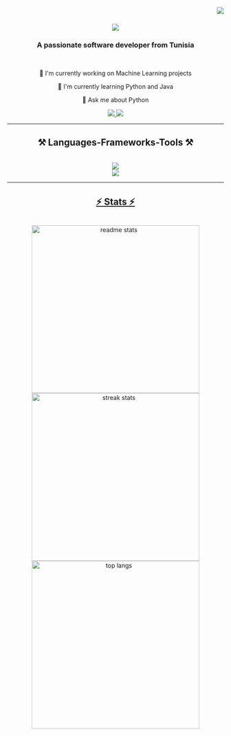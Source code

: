 <img align="right" src="https://visitor-badge.laobi.icu/badge?page_id=AyhemKouki.AyhemKouki" />

<h1 align="center">
  <img src="https://readme-typing-svg.herokuapp.com/?font=Righteous&size=35&center=true&vCenter=true&width=500&height=70&duration=4000&lines=Hi+There!+👋;I'm+Ayhem+Kouki;"/>
</h1>

<h3 align="center"> A passionate software developer from Tunisia </h3>

<br/>

<div align="center">
  
  🔭 I'm currently working on Machine Learning projects
  
  🌱 I'm currently learning Python and Java

  💬 Ask me about Python

</div>

<div align="center">
  <a href="mailto:ayhemkouki542@gmail.com">
    <img src="https://img.shields.io/badge/Gmail-D14836?style=for-the-badge&logo=gmail&logoColor=white" />
  </a>
  <a href="https://www.linkedin.com/in/ayhem-kouki-66334b333">
    <img src="https://img.shields.io/badge/LinkedIn-0077B5?style=for-the-badge&logo=linkedin&logoColor=white"/>
  </a>
</div>

<hr/>

<h2 align="center">⚒️ Languages-Frameworks-Tools ⚒️</h2>
<br/>
<div align="center">
  <a href="https://skillicons.dev">
    <img src="https://skillicons.dev/icons?i=py,java,c,html,css,docker,linux,matlab"/><br>
    <img src="https://skillicons.dev/icons?i=mysql,mongodb,postman,git,figma"/>
<div/>

<hr/>

<h2 align="center">⚡ Stats ⚡</h2>
<br/>
<div align="center">
  
  <img width=390 src="https://github-readme-stats.vercel.app/api?username=AyhemKouki&count_private=true&border_radius=10&theme=react&show_icons=true&rank_icon=github" alt="readme stats"/>
  <img width=390 src="https://streak-stats.demolab.com/?user=AyhemKouki&count_private=true&border_radius=10&theme=react" alt="streak stats"/>
  <br/>
  <img width=390 align="center" src="https://github-readme-stats.vercel.app/api/top-langs/?username=AyhemKouki&hide=HTML&langs_count=8&layout=compact&border_radius=10&theme=react&sie_weight=0.5&exclude_repo=github-readme-stats" alt="top langs"/>
</div>
